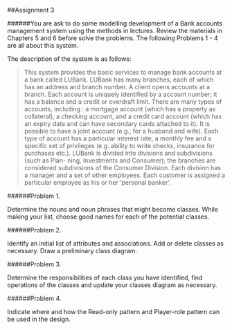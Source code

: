 ##Assignment 3

######You are ask to do some modelling development of a Bank accounts management system using the methods in lectures. Review the materials in Chapters 5 and 6 before solve the problems. The following Problems 1 - 4 are all about this system.

The description of the system is as follows:

> This system provides the basic services to manage bank accounts at a bank called LUBank. LUBank has many branches, each of which has an address and branch number. A client opens accounts at a branch. Each account is uniquely identified by a account number; it has a balance and a credit or overdraft limit. There are many types of accounts, including : a mortgage account (which has a property as collateral), a checking account, and a credit card account (which has an expiry date and can have secondary cards attached to it). It is possible to have a joint account (e.g., for a husband and wife). Each type of account has a particular interest rate, a monthly fee and a specific set of privileges (e.g. ability to write checks, insurance for purchases etc.). LUBank is divided into divisions and subdivisions (such as Plan-
ning, Investments and Consumer); the branches are considered subdivisions of the Consumer Division. Each division has a manager and a set of other employees. Each customer is assigned a particular employee as his or her ‘personal banker’.

######Problem 1.

Determine the nouns and noun phrases that might become classes. While making your list, choose good names for each of the potential classes.

######Problem 2.

Identify an initial list of attributes and associations. Add or delete classes as necessary. Draw a preliminary class diagram.

######Problem 3.

Determine the responsibilities of each class you have identified, find operations of the classes and update your classes diagram as necessary.

######Problem 4.

Indicate where and how the Read-only pattern and Player-role pattern can be used in the design.